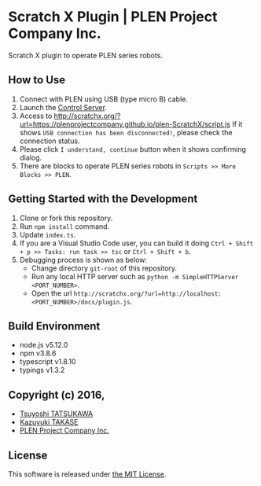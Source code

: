 Scratch X Plugin | PLEN Project Company Inc.
===============================================================================

Scratch X plugin to operate PLEN series robots.


## How to Use

1. Connect with PLEN using USB (type micro B) cable.
2. Launch the [Control Server](https://github.com/plenprojectcompany/plen-ControlServer/releases).
3. Access to http://scratchx.org/?url=https://plenprojectcompany.github.io/plen-ScratchX/script.js
   If it shows `USB connection has been disconnected!`, please check the connection status.
4. Please click `I understand, continue` button when it shows confirming dialog.
5. There are blocks to operate PLEN series robots in `Scripts >> More Blocks >> PLEN`.

## Getting Started with the Development

1. Clone or fork this repository.
2. Run `npm install` command.
3. Update `index.ts`.
4. If you are a Visual Studio Code user, you can build it doing
   `Ctrl + Shift + p >> Tasks: run task >> tsc` or `Ctrl + Shift + b`.
5. Debugging process is shown as below:
    - Change directory `git-root` of this repository.
    - Run any local HTTP server such as `python -m SimpleHTTPServer <PORT_NUMBER>`.
    - Open the url `http://scratchx.org/?url=http://localhost:<PORT_NUMBER>/docs/plugin.js`.

## Build Environment
- node.js v5.12.0
- npm v3.8.6
- typescript v1.8.10
- typings v1.3.2

## Copyright (c) 2016,
- [Tsuyoshi TATSUKAWA](https://github.com/tatsukawa)
- [Kazuyuki TAKASE](https://github.com/guvalif)
- [PLEN Project Company Inc.](https://plen.jp)

## License
This software is released under [the MIT License](https://opensource.org/licenses/mit-license.php).